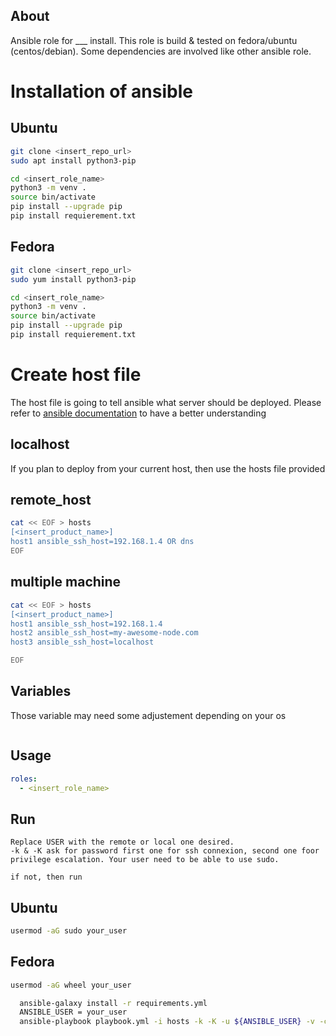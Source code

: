 About
-----

Ansible role for ___ install. This role is build & tested on fedora/ubuntu (centos/debian).
Some dependencies are involved like other ansible role.

# Installation of ansible

## Ubuntu
```bash
git clone <insert_repo_url>
sudo apt install python3-pip

cd <insert_role_name>
python3 -m venv .
source bin/activate
pip install --upgrade pip
pip install requierement.txt

```

## Fedora
````bash
git clone <insert_repo_url>
sudo yum install python3-pip

cd <insert_role_name>
python3 -m venv .
source bin/activate
pip install --upgrade pip
pip install requierement.txt
````

# Create host file

The host file is going to tell ansible what server should be deployed. Please refer to [ansible documentation](https://docs.ansible.com/ansible/latest/inventory_guide/intro_inventory.html) to have a better understanding

## localhost

If you plan to deploy from your current host, then use the hosts file provided

## remote_host
````bash
cat << EOF > hosts
[<insert_product_name>]
host1 ansible_ssh_host=192.168.1.4 OR dns
EOF

````

## multiple machine
````bash
cat << EOF > hosts
[<insert_product_name>]
host1 ansible_ssh_host=192.168.1.4
host2 ansible_ssh_host=my-awesome-node.com
host3 ansible_ssh_host=localhost

EOF

````

Variables
---------
Those variable may need some adjustement depending on your os

```yml

```

Usage
-----

```yml
roles:
  - <insert_role_name>
```

Run
-------

    Replace USER with the remote or local one desired.
    -k & -K ask for password first one for ssh connexion, second one foor privilege escalation. Your user need to be able to use sudo.

    if not, then run

## Ubuntu
```bash
usermod -aG sudo your_user

```

## Fedora
````bash
usermod -aG wheel your_user

````

```bash
  ansible-galaxy install -r requirements.yml
  ANSIBLE_USER = your_user
  ansible-playbook playbook.yml -i hosts -k -K -u ${ANSIBLE_USER} -v -c paramiko -D
```
